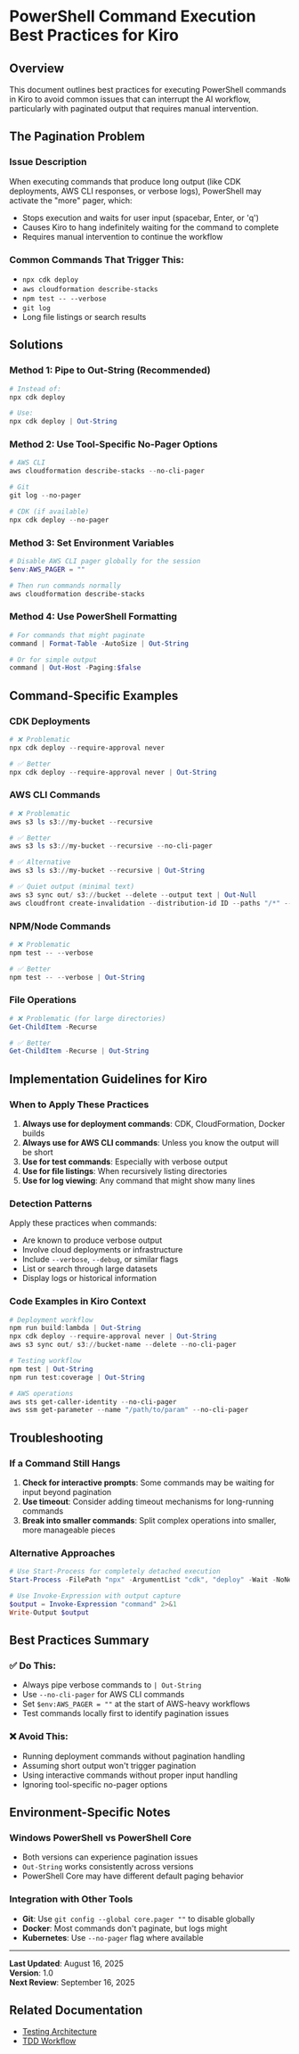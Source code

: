 # PowerShell Command Execution Best Practices for Kiro

## Overview

This document outlines best practices for executing PowerShell commands in Kiro to avoid common issues that can interrupt the AI workflow, particularly with paginated output that requires manual intervention.

## The Pagination Problem

### Issue Description
When executing commands that produce long output (like CDK deployments, AWS CLI responses, or verbose logs), PowerShell may activate the "more" pager, which:
- Stops execution and waits for user input (spacebar, Enter, or 'q')
- Causes Kiro to hang indefinitely waiting for the command to complete
- Requires manual intervention to continue the workflow

### Common Commands That Trigger This:
- `npx cdk deploy`
- `aws cloudformation describe-stacks`
- `npm test -- --verbose`
- `git log`
- Long file listings or search results

## Solutions

### Method 1: Pipe to Out-String (Recommended)
```powershell
# Instead of:
npx cdk deploy

# Use:
npx cdk deploy | Out-String
```

### Method 2: Use Tool-Specific No-Pager Options
```powershell
# AWS CLI
aws cloudformation describe-stacks --no-cli-pager

# Git
git log --no-pager

# CDK (if available)
npx cdk deploy --no-pager
```

### Method 3: Set Environment Variables
```powershell
# Disable AWS CLI pager globally for the session
$env:AWS_PAGER = ""

# Then run commands normally
aws cloudformation describe-stacks
```

### Method 4: Use PowerShell Formatting
```powershell
# For commands that might paginate
command | Format-Table -AutoSize | Out-String

# Or for simple output
command | Out-Host -Paging:$false
```

## Command-Specific Examples

### CDK Deployments
```powershell
# ❌ Problematic
npx cdk deploy --require-approval never

# ✅ Better
npx cdk deploy --require-approval never | Out-String
```

### AWS CLI Commands
```powershell
# ❌ Problematic
aws s3 ls s3://my-bucket --recursive

# ✅ Better
aws s3 ls s3://my-bucket --recursive --no-cli-pager

# ✅ Alternative
aws s3 ls s3://my-bucket --recursive | Out-String

# ✅ Quiet output (minimal text)
aws s3 sync out/ s3://bucket --delete --output text | Out-Null
aws cloudfront create-invalidation --distribution-id ID --paths "/*" --output text --query 'Invalidation.Id'
```

### NPM/Node Commands
```powershell
# ❌ Problematic
npm test -- --verbose

# ✅ Better
npm test -- --verbose | Out-String
```

### File Operations
```powershell
# ❌ Problematic (for large directories)
Get-ChildItem -Recurse

# ✅ Better
Get-ChildItem -Recurse | Out-String
```

## Implementation Guidelines for Kiro

### When to Apply These Practices

1. **Always use for deployment commands**: CDK, CloudFormation, Docker builds
2. **Always use for AWS CLI commands**: Unless you know the output will be short
3. **Use for test commands**: Especially with verbose output
4. **Use for file listings**: When recursively listing directories
5. **Use for log viewing**: Any command that might show many lines

### Detection Patterns

Apply these practices when commands:
- Are known to produce verbose output
- Involve cloud deployments or infrastructure
- Include `--verbose`, `--debug`, or similar flags
- List or search through large datasets
- Display logs or historical information

### Code Examples in Kiro Context

```powershell
# Deployment workflow
npm run build:lambda | Out-String
npx cdk deploy --require-approval never | Out-String
aws s3 sync out/ s3://bucket-name --delete --no-cli-pager

# Testing workflow
npm test | Out-String
npm run test:coverage | Out-String

# AWS operations
aws sts get-caller-identity --no-cli-pager
aws ssm get-parameter --name "/path/to/param" --no-cli-pager
```

## Troubleshooting

### If a Command Still Hangs
1. **Check for interactive prompts**: Some commands may be waiting for input beyond pagination
2. **Use timeout**: Consider adding timeout mechanisms for long-running commands
3. **Break into smaller commands**: Split complex operations into smaller, more manageable pieces

### Alternative Approaches
```powershell
# Use Start-Process for completely detached execution
Start-Process -FilePath "npx" -ArgumentList "cdk", "deploy" -Wait -NoNewWindow

# Use Invoke-Expression with output capture
$output = Invoke-Expression "command" 2>&1
Write-Output $output
```

## Best Practices Summary

### ✅ Do This:
- Always pipe verbose commands to `| Out-String`
- Use `--no-cli-pager` for AWS CLI commands
- Set `$env:AWS_PAGER = ""` at the start of AWS-heavy workflows
- Test commands locally first to identify pagination issues

### ❌ Avoid This:
- Running deployment commands without pagination handling
- Assuming short output won't trigger pagination
- Using interactive commands without proper input handling
- Ignoring tool-specific no-pager options

## Environment-Specific Notes

### Windows PowerShell vs PowerShell Core
- Both versions can experience pagination issues
- `Out-String` works consistently across versions
- PowerShell Core may have different default paging behavior

### Integration with Other Tools
- **Git**: Use `git config --global core.pager ""` to disable globally
- **Docker**: Most commands don't paginate, but logs might
- **Kubernetes**: Use `--no-pager` flag where available

---

**Last Updated**: August 16, 2025  
**Version**: 1.0  
**Next Review**: September 16, 2025

## Related Documentation
- [Testing Architecture](.kiro/docs/testing-architecture.md)
- [TDD Workflow](.kiro/steering/tdd-workflow.md)